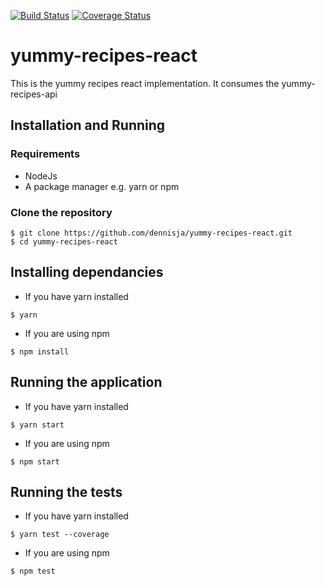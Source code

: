 [![Build Status](https://travis-ci.org/dennisja/yummy-recipes-react.svg?branch=master)](https://travis-ci.org/dennisja/yummy-recipes-react)
[![Coverage Status](https://coveralls.io/repos/github/dennisja/yummy-recipes-react/badge.svg?branch=master)](https://coveralls.io/github/dennisja/yummy-recipes-react?branch=master)

# yummy-recipes-react

This is the yummy recipes react implementation. It consumes the yummy-recipes-api

## Installation and Running
### Requirements
- NodeJs 
- A package manager e.g. yarn or npm

### Clone the repository
```
$ git clone https://github.com/dennisja/yummy-recipes-react.git
$ cd yummy-recipes-react
```

## Installing dependancies

- If you have yarn installed
```
$ yarn
```

- If you are using npm
```
$ npm install
```

## Running the application

- If you have yarn installed
```
$ yarn start
```

- If you are using npm
```
$ npm start
```

## Running the tests

- If you have yarn installed
```
$ yarn test --coverage 
```

- If you are using npm
```
$ npm test
```

